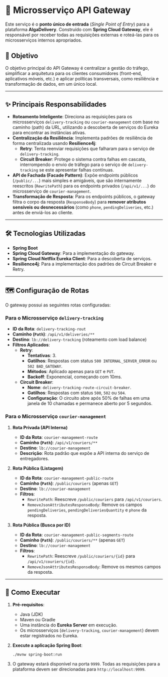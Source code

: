 # 🚪 Microsserviço API Gateway

Este serviço é o **ponto único de entrada** (*Single Point of Entry*) para a plataforma **AlgaDelivery**. Construído com **Spring Cloud Gateway**, ele é responsável por receber todas as requisições externas e roteá-las para os microsserviços internos apropriados.

## 🎯 Objetivo

O objetivo principal do API Gateway é centralizar a gestão do tráfego, simplificar a arquitetura para os clientes consumidores (front-end, aplicativos móveis, etc.) e aplicar políticas transversais, como resiliência e transformação de dados, em um único local.

-----

## ✨ Principais Responsabilidades

* **Roteamento Inteligente**: Direciona as requisições para os microsserviços `delivery-tracking` ou `courier-management` com base no caminho (path) da URL, utilizando a descoberta de serviços do Eureka para encontrar as instâncias ativas.
* **Centralização da Resiliência**: Implementa padrões de resiliência de forma centralizada usando **Resilience4j**:
    * **Retry**: Tenta reenviar requisições que falharam para o serviço de `delivery-tracking`.
    * **Circuit Breaker**: Protege o sistema contra falhas em cascata, interrompendo o envio de tráfego para o serviço de `delivery-tracking` se este apresentar falhas contínuas.
* **API de Fachada (Facade Pattern)**: Expõe endpoints públicos (`/public/...`) mais simples e amigáveis, que são internamente reescritos (`RewritePath`) para os endpoints privados (`/api/v1/...`) do microsserviço de `courier-management`.
* **Transformação de Resposta**: Para os endpoints públicos, o gateway filtra o corpo da resposta (`ResponseBody`) para **remover atributos sensíveis ou desnecessários** (como `phone`, `pendingDeliveries`, etc.) antes de enviá-los ao cliente.

-----

## 🛠️ Tecnologias Utilizadas

* **Spring Boot**
* **Spring Cloud Gateway**: Para a implementação do gateway.
* **Spring Cloud Netflix Eureka Client**: Para a descoberta de serviços.
* **Resilience4j**: Para a implementação dos padrões de Circuit Breaker e Retry.

-----

## 🗺️ Configuração de Rotas

O gateway possui as seguintes rotas configuradas:

### Para o Microsserviço `delivery-tracking`

* **ID da Rota**: `delivery-tracking-rout`
* **Caminho (`Path`)**: `/api/v1/deliveries/**`
* **Destino**: `lb://delivery-tracking` (roteamento com load balance)
* **Filtros Aplicados**:
    * **Retry**:
        * **Tentativas**: 3.
        * **Gatilhos**: Respostas com status `500 INTERNAL_SERVER_ERROR` ou `502 BAD_GATEWAY`.
        * **Métodos**: Aplicado apenas para `GET` e `PUT`.
        * **Backoff**: Exponencial, começando com 10ms.
    * **Circuit Breaker**:
        * **Nome**: `delivery-tracking-route-circuit-breaker`.
        * **Gatilhos**: Respostas com status `500`, `502` ou `504`.
        * **Configuração**: O circuito abre após 50% de falhas em uma janela de 10 chamadas e permanece aberto por 5 segundos.

### Para o Microsserviço `courier-management`

1.  **Rota Privada (API Interna)**

    * **ID da Rota**: `courier-management-route`
    * **Caminho (`Path`)**: `/api/v1/couriers/**`
    * **Destino**: `lb://courier-management`
    * **Descrição**: Rota padrão que expõe a API interna do serviço de entregadores.

2.  **Rota Pública (Listagem)**

    * **ID da Rota**: `courier-management-public-route`
    * **Caminho (`Path`)**: `/public/couriers` (apenas `GET`)
    * **Destino**: `lb://courier-management`
    * **Filtros**:
        * `RewritePath`: Reescreve `/public/couriers` para `/api/v1/couriers`.
        * `RemoveJsonAttributesResponseBody`: Remove os campos `pendingDeliveries`, `pendingDeliveriesQuantity` e `phone` da resposta.

3.  **Rota Pública (Busca por ID)**

    * **ID da Rota**: `courier-management-public-segments-route`
    * **Caminho (`Path`)**: `/public/couriers/**` (apenas `GET`)
    * **Destino**: `lb://courier-management`
    * **Filtros**:
        * `RewritePath`: Reescreve `/public/couriers/{id}` para `/api/v1/couriers/{id}`.
        * `RemoveJsonAttributesResponseBody`: Remove os mesmos campos da resposta.

-----

## 🚀 Como Executar

1.  **Pré-requisitos**:

    * Java (JDK)
    * Maven ou Gradle
    * Uma instância do **Eureka Server** em execução.
    * Os microsserviços (`delivery-tracking`, `courier-management`) devem estar registrados no Eureka.

2.  **Execute a aplicação Spring Boot**:

    ```bash
    ./mvnw spring-boot:run
    ```

3.  O gateway estará disponível na porta `9999`. Todas as requisições para a plataforma devem ser direcionadas para `http://localhost:9999`.